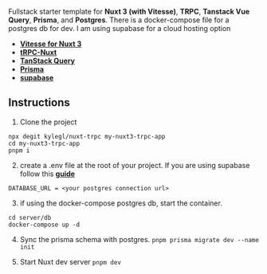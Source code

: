 Fullstack starter template for **Nuxt 3 (with Vitesse)**, **TRPC**, **Tanstack Vue Query**, **Prisma**, and **Postgres**. There is a docker-compose file for a postgres db for dev. I am using supabase for a cloud hosting option

- **[Vitesse for Nuxt 3](https://github.com/antfu/vitesse-nuxt3)**
- **[tRPC-Nuxt](https://github.com/wobsoriano/trpc-nuxt)**
- **[TanStack Query](https://tanstack.com/query/v4)**
- **[Prisma](https://www.prisma.io/)**
- **[supabase](https://supabase.com/)**

## Instructions

1. Clone the project

```
npx degit kylegl/nuxt-trpc my-nuxt3-trpc-app
cd my-nuxt3-trpc-app
pnpm i
```

2. create a .env file at the root of your project. If you are using supabase follow this **[guide](https://supabase.com/docs/guides/integrations/prisma)**
```
DATABASE_URL = <your postgres connection url>
```

3. if using the docker-compose postgres db, start the container.
```
cd server/db
docker-compose up -d
```

4. Sync the prisma schema with postgres.
`pnpm prisma migrate dev --name init`

5. Start Nuxt dev server
`pnpm dev`
